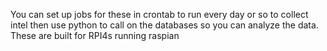 You can set up jobs for these in crontab to run every day or so to collect intel then use python to call on the databases so you can analyze the data. These are built for RPI4s running raspian
